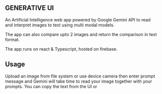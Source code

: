 ## GENERATIVE UI

An Artificial Intelligence web app powered by Google Gemini API to read and interpret images to text using multi modal models.

The app can also compare upto 2 images and return the comparison in text format.

The app runs on react & Typescript, hosted on firebase.

## Usage

Upload an image from file system or use device camera then enter prompt message and Gemini will take time to read your image together with your prompts.
You can copy the text from the UI or

